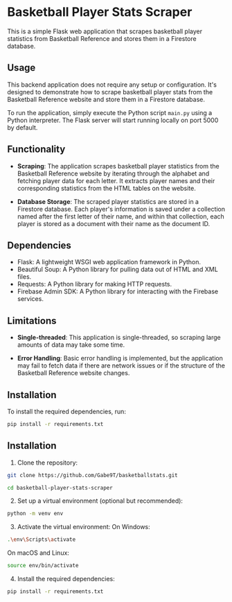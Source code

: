 # Basketball Player Stats Scraper

This is a simple Flask web application that scrapes basketball player statistics from Basketball Reference and stores them in a Firestore database. 

## Usage

This backend application does not require any setup or configuration. It's designed to demonstrate how to scrape basketball player stats from the Basketball Reference website and store them in a Firestore database.

To run the application, simply execute the Python script `main.py` using a Python interpreter. The Flask server will start running locally on port 5000 by default.

## Functionality

- **Scraping**: The application scrapes basketball player statistics from the Basketball Reference website by iterating through the alphabet and fetching player data for each letter. It extracts player names and their corresponding statistics from the HTML tables on the website.
  
- **Database Storage**: The scraped player statistics are stored in a Firestore database. Each player's information is saved under a collection named after the first letter of their name, and within that collection, each player is stored as a document with their name as the document ID.

## Dependencies

- Flask: A lightweight WSGI web application framework in Python.
- Beautiful Soup: A Python library for pulling data out of HTML and XML files.
- Requests: A Python library for making HTTP requests.
- Firebase Admin SDK: A Python library for interacting with the Firebase services.

## Limitations

- **Single-threaded**: This application is single-threaded, so scraping large amounts of data may take some time.
  
- **Error Handling**: Basic error handling is implemented, but the application may fail to fetch data if there are network issues or if the structure of the Basketball Reference website changes.


## Installation

To install the required dependencies, run:

```bash
pip install -r requirements.txt
```











## Installation

1. Clone the repository:

```bash
git clone https://github.com/Gabe9T/basketballstats.git
```
```bash
cd basketball-player-stats-scraper
```
2. Set up a virtual environment (optional but recommended):

```bash
python -m venv env
```
3. Activate the virtual environment:
On Windows:
```bash
.\env\Scripts\activate
```
On macOS and Linux:
```bash
source env/bin/activate
```
4. Install the required dependencies:
```bash
pip install -r requirements.txt
```

